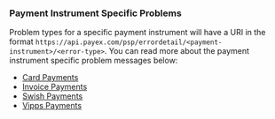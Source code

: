 ### Payment Instrument Specific Problems

Problem types for a specific payment instrument will have a URI in the format
`https://api.payex.com/psp/errordetail/<payment-instrument>/<error-type>`. You
can read more about the payment instrument specific problem messages below:

*   [Card Payments][card-problems]
*   [Invoice Payments][invoice-problems]
*   [Swish Payments][swish-problems]
*   [Vipps Payments][vipps-problems]

[swish-problems]: /payments/swish/other-features#problems
[vipps-problems]: /payments/vipps/other-features#problems
[card-problems]: /payments/card/other-features#problems
[invoice-problems]: /payments/invoice/other-features#problems
